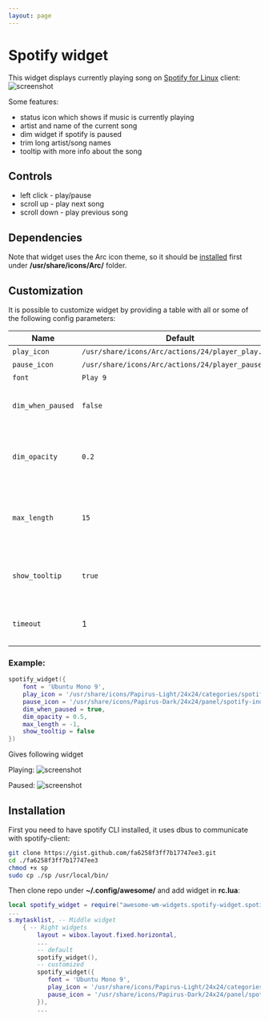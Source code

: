 ```yaml
---
layout: page
---
```

# Spotify widget

This widget displays currently playing song on [Spotify for Linux](https://www.spotify.com/download/linux/) client: ![screenshot](./spo-wid-1.png)

Some features:

 - status icon which shows if music is currently playing
 - artist and name of the current song
 - dim widget if spotify is paused
 - trim long artist/song names
 - tooltip with more info about the song

## Controls

 - left click - play/pause
 - scroll up - play next song
 - scroll down - play previous song

## Dependencies

Note that widget uses the Arc icon theme, so it should be [installed](https://github.com/horst3180/arc-icon-theme#installation) first under **/usr/share/icons/Arc/** folder.

## Customization

It is possible to customize widget by providing a table with all or some of the following config parameters:

| Name | Default | Description |
|---|---|---|
| `play_icon` | `/usr/share/icons/Arc/actions/24/player_play.png` | Play icon |
| `pause_icon` | `/usr/share/icons/Arc/actions/24/player_pause.png` | Pause icon |
| `font` | `Play 9`| Font |
| `dim_when_paused` | `false` | Decrease the widget opacity if spotify is paused |
| `dim_opacity` | `0.2` | Widget's opacity when dimmed, `dim_when_paused` should be set to `true` |
| `max_length` | `15` | Maximum lentgh of artist and title names. Text will be ellipsized if longer. |
| `show_tooltip` | `true` | Show tooltip on hover with information about the playing song |
| `timeout` | 1 | How often in seconds the widget refreshes |


### Example:

```lua
spotify_widget({
    font = 'Ubuntu Mono 9',
    play_icon = '/usr/share/icons/Papirus-Light/24x24/categories/spotify.svg',
    pause_icon = '/usr/share/icons/Papirus-Dark/24x24/panel/spotify-indicator.svg',
    dim_when_paused = true,
    dim_opacity = 0.5,
    max_length = -1,
    show_tooltip = false
})
```

Gives following widget

Playing:
![screenshot](./spotify-widget-custom-playing.png)

Paused:
![screenshot](./spotify-widget-custom-paused.png)

## Installation

First you need to have spotify CLI installed, it uses dbus to communicate with spotify-client:

```bash 
git clone https://gist.github.com/fa6258f3ff7b17747ee3.git
cd ./fa6258f3ff7b17747ee3 
chmod +x sp
sudo cp ./sp /usr/local/bin/
```

Then clone repo under **~/.config/awesome/** and add widget in **rc.lua**:

```lua
local spotify_widget = require("awesome-wm-widgets.spotify-widget.spotify")
...
s.mytasklist, -- Middle widget
	{ -- Right widgets
    	layout = wibox.layout.fixed.horizontal,
		...
        -- default        
        spotify_widget(),
        -- customized
        spotify_widget({
           font = 'Ubuntu Mono 9',
           play_icon = '/usr/share/icons/Papirus-Light/24x24/categories/spotify.svg',
           pause_icon = '/usr/share/icons/Papirus-Dark/24x24/panel/spotify-indicator.svg'
        }),
		...      
```
